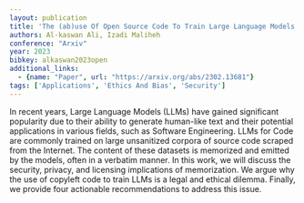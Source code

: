 ```yaml
---
layout: publication
title: 'The (ab)use Of Open Source Code To Train Large Language Models'
authors: Al-kaswan Ali, Izadi Maliheh
conference: "Arxiv"
year: 2023
bibkey: alkaswan2023open
additional_links:
  - {name: "Paper", url: "https://arxiv.org/abs/2302.13681"}
tags: ['Applications', 'Ethics And Bias', 'Security']
---
```

In recent years, Large Language Models (LLMs) have gained significant popularity due to their ability to generate human-like text and their potential applications in various fields, such as Software Engineering. LLMs for Code are commonly trained on large unsanitized corpora of source code scraped from the Internet. The content of these datasets is memorized and emitted by the models, often in a verbatim manner. In this work, we will discuss the security, privacy, and licensing implications of memorization. We argue why the use of copyleft code to train LLMs is a legal and ethical dilemma. Finally, we provide four actionable recommendations to address this issue.

